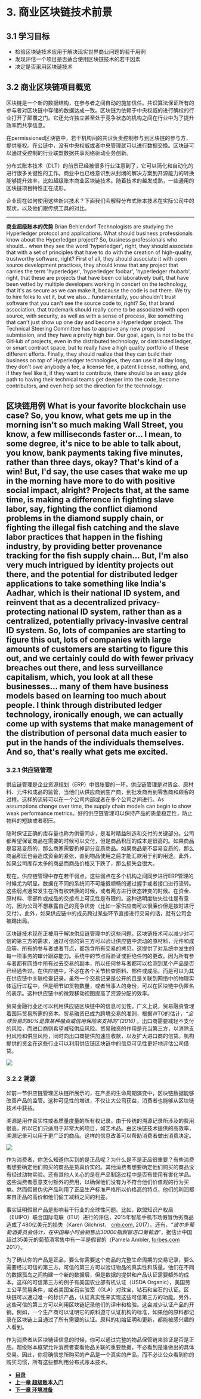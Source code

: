 # 3. 商业区块链技术前景
## 3.1 学习目标
- 检验区块链技术应用于解决现实世界商业问题的若干用例
- 发现评估一个项目是否适合使用区块链技术的若干因素
- 决定是否采用区块链技术

## 3.2 商业区块链项目概览
区块链是一个新的数据结构，在参与者之间自动的施加信任。共识算法保证所有的参与者对区块链中存储的数据达成一致。区块链为依赖于中央权威的进行确权的行业打开了颠覆之门。它还允许独立甚至处于竞争状态的机构之间在行业中为了提升效率而共享信息。

在permissioned区块链中，若干机构间的共识负责控制参与到区块链的参与方，提供鉴权。在公链中，没有中央权威或者中央管理就可以进行数据交换。区块链可以通过受控制的行业联盟数据共享网络驱动业务创新。

分布式账本技术（DLT）的前景已经被很多行业注意到了，它可以简化和自动化的进行很多关键性的工作。商业中也已经意识到从封闭的解决方案到开源能力的转换能够提升效率，比如超级账本商业区块链技术。随着技术的越发成熟，一些通用的区块链项目特性正在成形。

企业现在如何使用这些新兴技术？下面我们会解释分布式账本技术在实际公司中的现状，以及他们跟传统工具的对比。

---
**商业超级账本的优势**
Brian Behlendorf
Technologists are studying the Hyperledger protocol and applications.
What should business professionals know about the Hyperledger project?
So, business professionals who should... when they see the word 'hyperledger', right,
they should associate that with a set of principles that have to do with the creation of high-quality, trustworthy software, right?
First of all, they should associate it with open source development practices,
they should know that any project that carries the term 'hyperledger', 'hyperledger foobar', 'hyperledger rhubarb', right,
that these are projects that have been collaboratively built,
that have been vetted by multiple developers working in concert on the technology,
that it's as secure as we can make it, because the code is out there.
We try to hire folks to vet it, but we also... fundamentally, you shouldn't trust software that you can't see the source code to, right?
So, that brand association, that trademark should really come to be associated with open source, with security, as well as with a sense of process,
like something that can't just show up one day and become a Hyperledger project.
The Technical Steering Committee has to approve any new proposed submission, and they have a pretty high bar.
Our goal, again, is not to be the GitHub of projects, even in the distributed technology, or distributed ledger, or smart contract space,
but to really have a high quality portfolio of these different efforts.
Finally, they should realize that they can build their business on top of Hyperledger technologies,
they can use it all day long, they don't owe anybody a fee, a license fee, a patent license, nothing,
and, if they feel like it, if they want to contribute, there should be an easy glide path to having their technical teams get deeper into the code,
become contributors, and even help set the direction for the technology.

**区块链用例**
What is your favorite blockchain use case?
So, you know, what gets me up in the morning isn't so much making Wall Street, you know, a few milliseconds faster or...
I mean, to some degree, it's nice to be able to talk about, you know, bank payments taking five minutes, rather than three days, okay?
That's kind of a win! But, I'd say, the use cases that wake me up in the morning have more to do with positive social impact, alright?
Projects that, at the same time, is making a difference in fighting slave labor, say, fighting the conflict diamond problems in the diamond supply chain,
or fighting the illegal fish catching and the slave labor practices that happen in the fishing industry, by providing better provenance tracking for the fish supply chain...
But, I'm also very much intrigued by identity projects out there, and the potential for distributed ledger applications to take something like India's Aadhar, which is their national ID system,
and reinvent that as a decentralized privacy-protecting national ID system, rather than as a centralized, potentially privacy-invasive central ID system.
So, lots of companies are starting to figure this out,
lots of companies with large amounts of customers are starting to figure this out,
and we certainly could do with fewer privacy breaches out there, and less surveillance capitalism,
which, you look at all these businesses... many of them have business models based on learning too much about people.
I think through distributed ledger technology, ironically enough,
we can actually come up with systems that make management of the distribution of personal data much easier to put in the hands of the individuals themselves.
And so, that's really what gets me excited.
---

### 3.2.1 供应链管理
供应链管理是企业资源规划（ERP）中很胀要的一环。供应链管理是对资金、原材料、元件和成品的监管，当他们从供应商到生产商，到批发商再到零售商和顾客的过程。这样的流转可以在一个公司内部或者在多个公司之间进行。As assumptions change over time, the supply chain models can begin to show weak performance metrics。好的供应链管理可以保持产品的质量稳定性，防止物料的短缺或者积压。

随时保证正确的库存量也称为供需同步，是准时精益制造和交付的关键部分。公司都希望保证商品在需要的时候可以交付，但是商品积压的成本是很高的。如果商品是容易变质的，那么商家需要扔掉部分变质商品。如果商品是不容易变质的，那么商品积压也会造成资金的紧张，直到物品使用之后才能汇款用于别的用途。此外，如果公司库存太多的商品而商品价格又下跌了，那么损失会很大。

现在，供应链管理中存在若干弱点。这些弱点在多个机构之间同步进行ERP管理的时候尤为明显。数据在不同的系统间不可能很顺畅的通过握手或者接口进行流转。这些弱点通常发生在所有权转换的时候，或者两方进行状态转变的时候。在资金、原材料、零部件或成品的交接点上可见性是有限的。这种透明度缺失往往是有意的，因为公司不想暴露自己的竞争优势（比如一家供应商可以很廉价但是按时进行交付）。此外，如果供应链中的成员跨过某些环节直接进行交易的话，就有公司会被踢出局。

区块链技术现在正被用于解决供应链管理中的这些问题。区块链技术可以减少对可信的第三方的需求，通过可信的第三方可以验证供应链中流动的原材料，元件和成品等。所有的参与者或者节点，都包含所有交易的拷贝。这提供了对系统中发生的每一项事务的审计跟踪能力。系统中的节点将验证或拒绝任何的更改。因为所有参与者都有网络中所有过去交易的副本，所以任何参与者都可以检测到某个产品是否已经通告过。在供应链中，不必在各个关节检查原料、部件或成品，而是可以为其在供应链中关联检查记录。虽然一个交易记录是公开的且是关联到网络中的物理实体运行过程中，但是细节如货物数量，或者当事人的身份，可以在区块链中伪匿名的表示。这种供应链中的微观移动视图提高了资源分配的效率。

贸易金融行业还可以利用供应链区块链中的信息可见性。广义上说，贸易融资管理着国际贸易所需的资本。贸易融资已成为跨境交易的准则，根据WTO的估计，*“全球贸易的80%是靠某种融资或信用保险来支持的”(2016)* 。出口商需要减轻不支付的风险，而进口商则希望减轻供应风险。贸易融资的作用是充当第三方，以消除支付风险和供应风险，同时向出口商提供加速应收款，以及扩大进口商的信贷。机构提供的资金在这些行业可以利用供应链区块链中的信息可见性更好地评估公司借贷。

![](https://prod-edxapp.edx-cdn.org/assets/courseware/v1/f8b777bb4b2add9a426b97b8f2556aad/asset-v1:LinuxFoundationX+LFS171x+3T2017+type@asset+block/Supply_Chain_of_Tuna.png)

### 3.2.2 溯源
如前一节供应链管理区块链所展示的，在产品的生命周期演变中，区块链数据能够改善产品的监管。这种可见性的增进，不仅让大公司获益，消费者也能够从区块链技术中获益。

溯源是用作真实性或者质量度量的所有权记录。由于传统的溯源记录所涉及的费用很高，所以它们只适用于非常大的项目，如艺术品。由区块链技术提供的高效率，溯源记录可以用于更广泛的商品。这样的信息改善可以帮助消费者做出消费决定。

![](https://prod-edxapp.edx-cdn.org/assets/courseware/v1/deba401bb91d6751d6651dcd849cf412/asset-v1:LinuxFoundationX+LFS171x+3T2017+type@asset+block/Provenance_Use_Case.jpg)

作为消费者，你怎么知道你买到的是正品呢？为什么是不是正品很重要？有些消费者想要确定他们购买的商品是货真价实的。其他消费者想要确定他们购买的商品没有经过动物实验。还有其他人关心的是在产品制造过程中是否有使用有害化学品。这些消费者愿意支付额外的费用，以确保他们没有为不符合他们价值观的行为买单。然而假冒伪劣产品利用了正品生产标准严格所以价格高的特点，他们的利润都来自正品的高价和他们偷工减料之间的利差。

事实证明假冒产品是影响若干行业的全球性问题。比如，欧盟知识产权局（EUIPO）联合国际电联（ITU）进行的评估，2015年智能手机市场假冒伪劣商品造成了480亿美元的损失（Karen Gilchrist， [cnb.com](https://www.cnbc.com/2017/02/28/fake-smartphone-sales-cost-global-industry-48-billion.html), 2017）。还有，*“波尔多葡萄酒委员会估计，在中国每小时会销售出30000瓶假冒进口葡萄酒”*，据估计中国超过35美元的葡萄酒零售中有一半是假冒的（Pamela Ambler, [forbes.com](https://www.forbes.com/sites/pamelaambler/2017/07/27/china-is-facing-an-epidemic-of-counterfeit-and-contraband-wine/#394d10b15843) 2017）。

为了确认你的产品是正品，要么你需要这个商品的完整生命周期的交易记录，要么需要经过可信的第三方。可信的第三方可以验证物品的真实性和质量。他们在不同的数据孤岛之间构建一个新的数据层，但是数据的提供和产品认证需要额外的成本。这样的可信第三方的例子有美国农业部有机认证（USDA Organic），美国劳工公平贸易条件，或者美国宝石实验室（GLA）对珠宝，钻石和宝石的认证。区块链可以通过唯一的标识产品，认证真实性来实现这些可信第三方的功能。另外，这些可信的第三方可以利用区块链记录他们的评审和检验。这会减少认证产品的开销。例如，一个生产商可以证明它的原料遵守认证机构的标准，如果他的原料都记录在区块链上且通过了所有需要的认证。原料的初始证明和更新，都能被感兴趣的人看到。

作为消费者从区块链读信息的时候，你可以通过完整的物品保管链来验证是否是正品。超级账本框架允许消费者查看物品关联的重要数据，不必看到是谁做出的具体交易。因此，你将确信您所购买的产品是一个真实的产品，而不必让公众看到你的购买习惯，所有这些都利用分布式账本技术。


- [**目录**](README.md)
- [**上一章 超级账本入门**](chapter2_hyperledger_introduction.md)
- [**下一章 环境准备**](chapter4_prepare.md)
